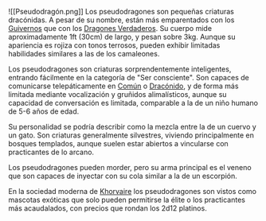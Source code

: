 ![[Pseudodragón.png]]
Los pseudodragones son pequeñas criaturas dracónidas. A pesar de su nombre, están más emparentados con los [Guivernos](Guiverno) que con los [Dragones Verdaderos](Dragón_Verdadero). Su cuerpo mide aproximadamente 1ft (30cm) de largo, y pesan sobre 3kg. Aunque su apariencia es rojiza con tonos terrosos, pueden exhibir limitadas habilidades similares a las de los camaleones.

Los pseudodragones son criaturas sorprendentemente inteligentes, entrando fácilmente en la categoría de "Ser consciente". Son capaces de comunicarse telepáticamente en [Común](Común) o [Dracónido](Dracónido), y de forma más limitada mediante vocalización y gruñidos alimalísticos, aunque su capacidad de conversación es limitada, comparable a la de un niño humano de 5-6 años de edad.

Su personalidad se podría describir como la mezcla entre la de un cuervo y un gato. Son criaturas generalmente silvestres, viviendo principalmente en bosques templados, aunque suelen estar abiertos a vincularse con practicantes de lo arcano.

Los pseudodragones pueden morder, pero su arma principal es el veneno que son capaces de inyectar con su cola similar a la de un escorpión.

En la sociedad moderna de [Khorvaire](Khorvaire) los pseudodragones son vistos como mascotas exóticas que solo pueden permitirse la élite o los practicantes más acaudalados, con precios que rondan los 2d12 platinos.


[^1]: https://forgottenrealms.fandom.com/wiki/Pseudodragon